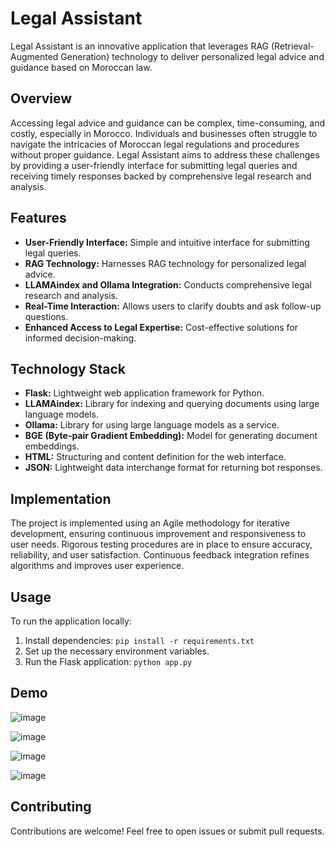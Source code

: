 # Legal Assistant

Legal Assistant is an innovative application that leverages RAG (Retrieval-Augmented Generation) technology to deliver personalized legal advice and guidance based on Moroccan law. 

## Overview

Accessing legal advice and guidance can be complex, time-consuming, and costly, especially in Morocco. Individuals and businesses often struggle to navigate the intricacies of Moroccan legal regulations and procedures without proper guidance. Legal Assistant aims to address these challenges by providing a user-friendly interface for submitting legal queries and receiving timely responses backed by comprehensive legal research and analysis.

## Features

- **User-Friendly Interface:** Simple and intuitive interface for submitting legal queries.
- **RAG Technology:** Harnesses RAG technology for personalized legal advice.
- **LLAMAindex and Ollama Integration:** Conducts comprehensive legal research and analysis.
- **Real-Time Interaction:** Allows users to clarify doubts and ask follow-up questions.
- **Enhanced Access to Legal Expertise:** Cost-effective solutions for informed decision-making.

## Technology Stack

- **Flask:** Lightweight web application framework for Python.
- **LLAMAindex:** Library for indexing and querying documents using large language models.
- **Ollama:** Library for using large language models as a service.
- **BGE (Byte-pair Gradient Embedding):** Model for generating document embeddings.
- **HTML:** Structuring and content definition for the web interface.
- **JSON:** Lightweight data interchange format for returning bot responses.

## Implementation

The project is implemented using an Agile methodology for iterative development, ensuring continuous improvement and responsiveness to user needs. Rigorous testing procedures are in place to ensure accuracy, reliability, and user satisfaction. Continuous feedback integration refines algorithms and improves user experience.

## Usage

To run the application locally:

1. Install dependencies: `pip install -r requirements.txt`
2. Set up the necessary environment variables.
3. Run the Flask application: `python app.py`

## Demo 
![image](https://github.com/mariamAboujenane/LawAssistant/assets/106840796/b4af6620-1f82-46a7-8fe0-efa2cf79288d)

![image](https://github.com/mariamAboujenane/LawAssistant/assets/106840796/c39ca939-20f9-47d1-9bcc-efaa131037be)

![image](https://github.com/mariamAboujenane/LawAssistant/assets/106840796/6cc8046a-7209-474f-bfd5-354c632c9621)

![image](https://github.com/mariamAboujenane/LawAssistant/assets/106840796/598a3d98-77c2-4cef-8be9-588e61857f64)

## Contributing

Contributions are welcome! Feel free to open issues or submit pull requests.

